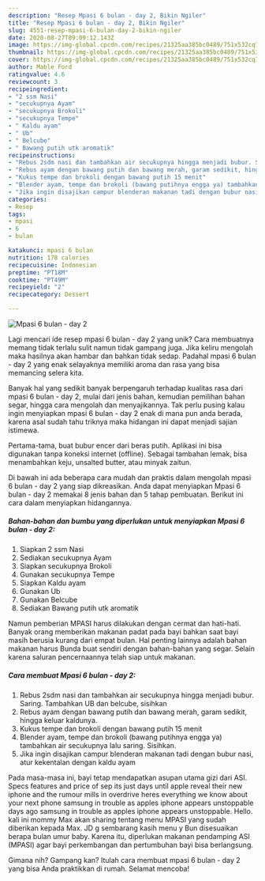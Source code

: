 ```yaml
---
description: "Resep Mpasi 6 bulan - day 2, Bikin Ngiler"
title: "Resep Mpasi 6 bulan - day 2, Bikin Ngiler"
slug: 4551-resep-mpasi-6-bulan-day-2-bikin-ngiler
date: 2020-08-27T09:09:12.143Z
image: https://img-global.cpcdn.com/recipes/21325aa385bc0489/751x532cq70/mpasi-6-bulan-day-2-foto-resep-utama.jpg
thumbnail: https://img-global.cpcdn.com/recipes/21325aa385bc0489/751x532cq70/mpasi-6-bulan-day-2-foto-resep-utama.jpg
cover: https://img-global.cpcdn.com/recipes/21325aa385bc0489/751x532cq70/mpasi-6-bulan-day-2-foto-resep-utama.jpg
author: Mable Ford
ratingvalue: 4.6
reviewcount: 3
recipeingredient:
- "2 ssm Nasi"
- "secukupnya Ayam"
- "secukupnya Brokoli"
- "secukupnya Tempe"
- " Kaldu ayam"
- " Ub"
- " Belcube"
- " Bawang putih utk aromatik"
recipeinstructions:
- "Rebus 2sdm nasi dan tambahkan air secukupnya hingga menjadi bubur. Saring. Tambahkan UB dan belcube, sisihkan"
- "Rebus ayam dengan bawang putih dan bawang merah, garam sedikit, hingga keluar kaldunya."
- "Kukus tempe dan brokoli dengan bawang putih 15 menit"
- "Blender ayam, tempe dan brokoli (bawang putihnya engga ya) tambahkan air secukupnya lalu saring. Sisihkan."
- "Jika ingin disajikan campur blenderan makanan tadi dengan bubur nasi, atur kekentalan dengan kaldu ayam"
categories:
- Resep
tags:
- mpasi
- 6
- bulan

katakunci: mpasi 6 bulan 
nutrition: 178 calories
recipecuisine: Indonesian
preptime: "PT18M"
cooktime: "PT49M"
recipeyield: "2"
recipecategory: Dessert

---
```



![Mpasi 6 bulan - day 2](https://img-global.cpcdn.com/recipes/21325aa385bc0489/751x532cq70/mpasi-6-bulan-day-2-foto-resep-utama.jpg)

Lagi mencari ide resep mpasi 6 bulan - day 2 yang unik? Cara membuatnya memang tidak terlalu sulit namun tidak gampang juga. Jika keliru mengolah maka hasilnya akan hambar dan bahkan tidak sedap. Padahal mpasi 6 bulan - day 2 yang enak selayaknya memiliki aroma dan rasa yang bisa memancing selera kita.

Banyak hal yang sedikit banyak berpengaruh terhadap kualitas rasa dari mpasi 6 bulan - day 2, mulai dari jenis bahan, kemudian pemilihan bahan segar, hingga cara mengolah dan menyajikannya. Tak perlu pusing kalau ingin menyiapkan mpasi 6 bulan - day 2 enak di mana pun anda berada, karena asal sudah tahu triknya maka hidangan ini dapat menjadi sajian istimewa.

Pertama-tama, buat bubur encer dari beras putih. Aplikasi ini bisa digunakan tanpa koneksi internet (offline). Sebagai tambahan lemak, bisa menambahkan keju, unsalted butter, atau minyak zaitun.


Di bawah ini ada beberapa cara mudah dan praktis dalam mengolah mpasi 6 bulan - day 2 yang siap dikreasikan. Anda dapat menyiapkan Mpasi 6 bulan - day 2 memakai 8 jenis bahan dan 5 tahap pembuatan. Berikut ini cara dalam menyiapkan hidangannya.

<!--inarticleads1-->

##### Bahan-bahan dan bumbu yang diperlukan untuk menyiapkan Mpasi 6 bulan - day 2:

1. Siapkan 2 ssm Nasi
1. Sediakan secukupnya Ayam
1. Siapkan secukupnya Brokoli
1. Gunakan secukupnya Tempe
1. Siapkan  Kaldu ayam
1. Gunakan  Ub
1. Gunakan  Belcube
1. Sediakan  Bawang putih utk aromatik


Namun pemberian MPASI harus dilakukan dengan cermat dan hati-hati. Banyak orang memberikan makanan padat pada bayi bahkan saat bayi masih berusia kurang dari empat bulan. Hal penting lainnya adalah bahan makanan harus Bunda buat sendiri dengan bahan-bahan yang segar. Selain karena saluran pencernaannya telah siap untuk makanan. 

<!--inarticleads2-->

##### Cara membuat Mpasi 6 bulan - day 2:

1. Rebus 2sdm nasi dan tambahkan air secukupnya hingga menjadi bubur. Saring. Tambahkan UB dan belcube, sisihkan
1. Rebus ayam dengan bawang putih dan bawang merah, garam sedikit, hingga keluar kaldunya.
1. Kukus tempe dan brokoli dengan bawang putih 15 menit
1. Blender ayam, tempe dan brokoli (bawang putihnya engga ya) tambahkan air secukupnya lalu saring. Sisihkan.
1. Jika ingin disajikan campur blenderan makanan tadi dengan bubur nasi, atur kekentalan dengan kaldu ayam


Pada masa-masa ini, bayi tetap mendapatkan asupan utama gizi dari ASI. Specs features and price of sep its just days until apple reveal their new iphone and the rumour mills in overdrive heres everything we know about your next phone samsung in trouble as apples iphone appears unstoppable days ago samsung in trouble as apples iphone appears unstoppable. Hello. kali ini mommy Max akan sharing tentang menu MPASI yang sudah diberikan kepada Max. JD g sembarang kasih menu y Bun disesuaikan berapa bulan umur baby. Karena itu, diperlukan makanan pendamping ASI (MPASI) agar bayi perkembangan dan pertumbuhan bayi bisa berlangsung. 

Gimana nih? Gampang kan? Itulah cara membuat mpasi 6 bulan - day 2 yang bisa Anda praktikkan di rumah. Selamat mencoba!

